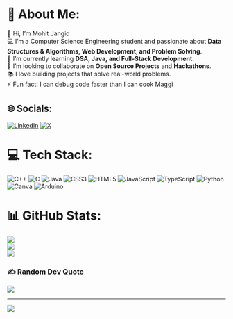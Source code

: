 # 💫 About Me:

👋 Hi, I’m Mohit Jangid  
💻 I’m a Computer Science Engineering student and passionate about **Data Structures & Algorithms, Web Development, and Problem Solving**.  
🚀 I’m currently learning **DSA, Java, and Full-Stack Development**.  
🤝 I’m looking to collaborate on **Open Source Projects** and **Hackathons**.  
📚 I love building projects that solve real-world problems.  
⚡ Fun fact: I can debug code faster than I can cook Maggi 


## 🌐 Socials:
[![LinkedIn](https://img.shields.io/badge/LinkedIn-%230077B5.svg?logo=linkedin&logoColor=white)](https://linkedin.com/in/mohitjangiddev) [![X](https://img.shields.io/badge/X-black.svg?logo=X&logoColor=white)](https://x.com/mohitjangidtwt) 

# 💻 Tech Stack:
![C++](https://img.shields.io/badge/c++-%2300599C.svg?style=for-the-badge&logo=c%2B%2B&logoColor=white) ![C](https://img.shields.io/badge/c-%2300599C.svg?style=for-the-badge&logo=c&logoColor=white) ![Java](https://img.shields.io/badge/java-%23ED8B00.svg?style=for-the-badge&logo=openjdk&logoColor=white) ![CSS3](https://img.shields.io/badge/css3-%231572B6.svg?style=for-the-badge&logo=css3&logoColor=white) ![HTML5](https://img.shields.io/badge/html5-%23E34F26.svg?style=for-the-badge&logo=html5&logoColor=white) ![JavaScript](https://img.shields.io/badge/javascript-%23323330.svg?style=for-the-badge&logo=javascript&logoColor=%23F7DF1E) ![TypeScript](https://img.shields.io/badge/typescript-%23007ACC.svg?style=for-the-badge&logo=typescript&logoColor=white) ![Python](https://img.shields.io/badge/python-3670A0?style=for-the-badge&logo=python&logoColor=ffdd54) ![Canva](https://img.shields.io/badge/Canva-%2300C4CC.svg?style=for-the-badge&logo=Canva&logoColor=white) ![Arduino](https://img.shields.io/badge/-Arduino-00979D?style=for-the-badge&logo=Arduino&logoColor=white)
# 📊 GitHub Stats:
![](https://github-readme-stats.vercel.app/api?username=devmohitjangid&theme=dark&hide_border=false&include_all_commits=false&count_private=false)<br/>
![](https://nirzak-streak-stats.vercel.app/?user=devmohitjangid&theme=dark&hide_border=false)<br/>
![](https://github-readme-stats.vercel.app/api/top-langs/?username=devmohitjangid&theme=dark&hide_border=false&include_all_commits=false&count_private=false&layout=compact)

### ✍️ Random Dev Quote
![](https://quotes-github-readme.vercel.app/api?type=horizontal&theme=radical)

---
[![](https://visitcount.itsvg.in/api?id=devmohitjangid&icon=3&color=0)](https://visitcount.itsvg.in)

<!-- Proudly created with GPRM ( https://gprm.itsvg.in ) -->
